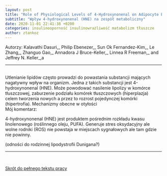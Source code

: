 ```yaml
---
layout: post
title: "Role of Physiological Levels of 4-Hydroxynonenal on Adipocyte Biology: Implications for Obesity and Metabolic Syndrome"
subtitle: "Wpływ 4-hydroxynonenal (HNE) na zespół metaboliczny"
date: 2020-11-01 22:41:38 +0200
categories: insulinooporność insulinowrażliwość matabolizm tłuszcze
author: ztankoz
---
```


Autorzy: Kalavathi Dasuri,_ Philip Ebenezer,_ Sun Ok Fernandez-Kim,_ Le Zhang,_ Zhanguo Gao,_ Annadora J Bruce-Keller,_ Linnea R Freeman,_ and Jeffrey N. Keller_,a

<hr>
<br>
Utlenianie lipidów często prowadzi do powastania substancji mających nagatywny wpływ na organizm. Jedna z takich substancji jest 4-hydroxynonenal (HNE). Może powodować nasilenie lipolizy w komórce tłuszczowej, zaburzenie podziału komórek tłuszczowych (hiperplazja) celem tworzenia nowych a przez to rozrost pojedynczej komórki (hipertrofia). Mechanizmy obecne w otyłości

<br>
Mój komentarz:

4-hydroxynonenal (HNE) jest produktem pośrednim rozkładu kwasu linolenowego (roślinnego oleju, PUFA). Generuje stres oksydacyjny ale wolne rodniki (ROS) nie powstaja w miejscach sygnałowych ale tam gdzie nie powinny.

(odności do rodzinnej lipodystrofii Dunigana?)

<hr>
<br>

[Skrót do pełnego tekstu pracy](https://www.ncbi.nlm.nih.gov/pmc/articles/PMC4038367/pdf/nihms557612.pdf)
